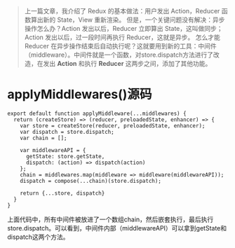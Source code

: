 >上一篇文章，我介绍了 Redux 的基本做法：用户发出 Action，Reducer 函数算出新的 State，View 重新渲染。
>但是，一个关键问题没有解决：异步操作怎么办？Action 发出以后，Reducer 立即算出 State，这叫做同步；Action 发出以后，过一段时间再执行 Reducer，这就是异步。
>怎么才能 Reducer 在异步操作结束后自动执行呢？这就要用到新的工具：中间件（middleware）。中间件就是一个函数，对store.dispatch方法进行了改造，在发出 **Action** 和执行 **Reducer** 这两步之间，添加了其他功能。

# applyMiddlewares()源码
```
export default function applyMiddleware(...middlewares) {
  return (createStore) => (reducer, preloadedState, enhancer) => {
    var store = createStore(reducer, preloadedState, enhancer);
    var dispatch = store.dispatch;
    var chain = [];

    var middlewareAPI = {
      getState: store.getState,
      dispatch: (action) => dispatch(action)
    };
    chain = middlewares.map(middleware => middleware(middlewareAPI));
    dispatch = compose(...chain)(store.dispatch);

    return {...store, dispatch}
  }
}
```
上面代码中，所有中间件被放进了一个数组chain，然后嵌套执行，最后执行store.dispatch。可以看到，中间件内部（middlewareAPI）可以拿到getState和dispatch这两个方法。